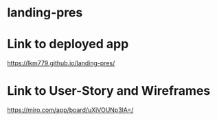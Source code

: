 # landing-pres



# Link to deployed app

https://lkm779.github.io/landing-pres/









# Link to User-Story and Wireframes

https://miro.com/app/board/uXjVOUNp3lA=/
